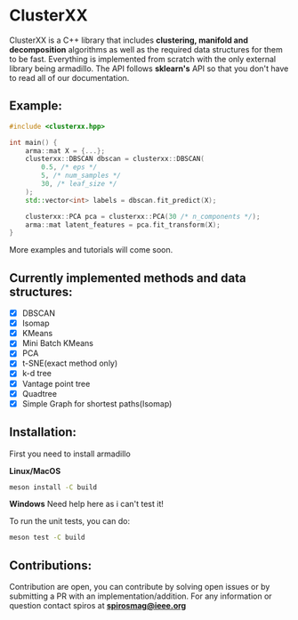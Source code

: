 # ClusterXX
ClusterXX is a C++ library that includes **clustering, manifold and decomposition** algorithms as well as the required data structures for them to be fast. Everything is implemented from scratch with the only external library being armadillo. The API follows **sklearn's** API so that you don't have to read all of our documentation.


## Example:
```cpp
#include <clusterxx.hpp>

int main() {
    arma::mat X = {...};
    clusterxx::DBSCAN dbscan = clusterxx::DBSCAN(
        0.5, /* eps */
        5, /* num_samples */
        30, /* leaf_size */
    );
    std::vector<int> labels = dbscan.fit_predict(X);

    clusterxx::PCA pca = clusterxx::PCA(30 /* n_components */);
    arma::mat latent_features = pca.fit_transform(X);
}
```

More examples and tutorials will come soon.

## Currently implemented methods and data structures:
- [X] DBSCAN
- [X] Isomap
- [X] KMeans
- [X] Mini Batch KMeans
- [X] PCA
- [X] t-SNE(exact method only)
- [X] k-d tree
- [X] Vantage point tree
- [X] Quadtree
- [X] Simple Graph for shortest paths(Isomap)

## Installation:
First you need to install armadillo

**Linux/MacOS**
```bash
meson install -C build
```

**Windows**
Need help here as i can't test it!

To run the unit tests, you can do:
```bash
meson test -C build
```

## Contributions:
Contribution are open, you can contribute by solving open issues or by submitting a PR with an implementation/addition.
For any information or question contact spiros at **spirosmag@ieee.org**
